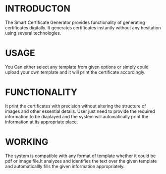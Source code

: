 # INTRODUCTON
The Smart Certificate Generator provides functionality of generating certificates digitally.
It generates certificates instantly without any hesitation using several technologies.

# USAGE
You Can either select any template from given options or simply could upload your own template and it will print the certificate accordingly.

# FUNCTIONALITY
It print the certificates with precision without altering the structure of images and other essential details.
User just need to provide the required information to be diaplayed and the system will automatically print the information at its appropriate place. 

# WORKING
The system is compatible with any format of template whether it could be pdf or image file.It analyzes and identifies the text over the given template and automaticallly fills the given information appropriately.

